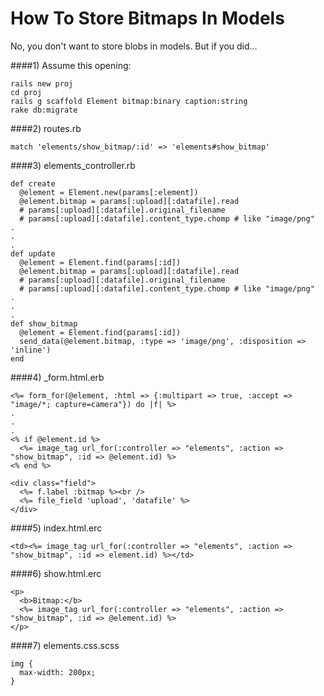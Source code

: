 How To Store Bitmaps In Models
=========

No, you don't want to store blobs in models.  But if you did...

####1) Assume this opening:

    rails new proj
    cd proj
    rails g scaffold Element bitmap:binary caption:string
    rake db:migrate

####2) routes.rb

    match 'elements/show_bitmap/:id' => 'elements#show_bitmap'

####3) elements_controller.rb

    def create
      @element = Element.new(params[:element])
      @element.bitmap = params[:upload][:datafile].read
      # params[:upload][:datafile].original_filename 
      # params[:upload][:datafile].content_type.chomp # like "image/png"
    .
    .
    .
    def update
      @element = Element.find(params[:id])
      @element.bitmap = params[:upload][:datafile].read
      # params[:upload][:datafile].original_filename 
      # params[:upload][:datafile].content_type.chomp # like "image/png"
    .
    .
    .
    def show_bitmap
      @element = Element.find(params[:id])
      send_data(@element.bitmap, :type => 'image/png', :disposition => 'inline')
    end

####4) _form.html.erb    

    <%= form_for(@element, :html => {:multipart => true, :accept => "image/*; capture=camera"}) do |f| %>
    .
    . 
    .
    <% if @element.id %>
      <%= image_tag url_for(:controller => "elements", :action => "show_bitmap", :id => @element.id) %>
    <% end %>

    <div class="field">
      <%= f.label :bitmap %><br />
      <%= file_field 'upload', 'datafile' %>
    </div> 

####5) index.html.erc

    <td><%= image_tag url_for(:controller => "elements", :action => "show_bitmap", :id => element.id) %></td>

####6) show.html.erc

    <p>
      <b>Bitmap:</b>
      <%= image_tag url_for(:controller => "elements", :action => "show_bitmap", :id => @element.id) %>
    </p>

####7) elements.css.scss

    img {
      max-width: 200px;
    }

